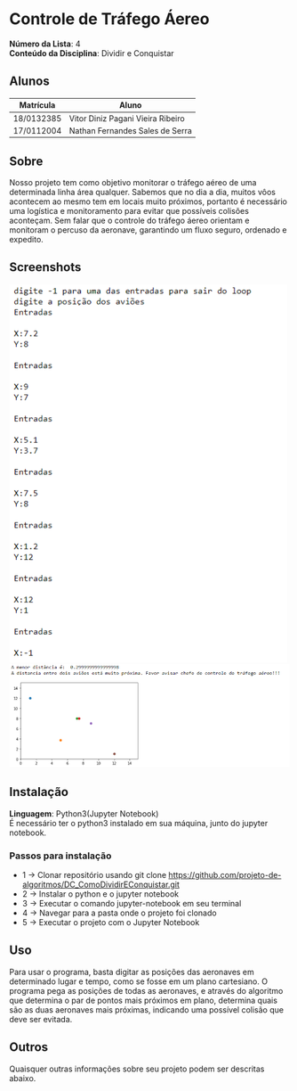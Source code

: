 # Controle de Tráfego Áereo

**Número da Lista**: 4<br>
**Conteúdo da Disciplina**: Dividir e Conquistar<br>

## Alunos
|Matrícula | Aluno |
| -- | -- |
| 18/0132385  |  Vitor Diniz Pagani Vieira Ribeiro |
| 17/0112004  |  Nathan Fernandes Sales de Serra |

## Sobre 
Nosso projeto tem como objetivo monitorar o tráfego aéreo de uma determinada linha área qualquer. Sabemos que no dia a dia, muitos vôos acontecem ao mesmo tem em locais muito próximos, portanto é necessário uma logística e monitoramento para evitar que possíveis colisões aconteçam. Sem falar que o controle do tráfego áereo orientam e monitoram o percuso da aeronave, garantindo um fluxo seguro, ordenado e expedito.

## Screenshots
<img src="/midias/entradas.png" alt="Github" width="500"/>
<img src="/midias/resultado.png" alt="Github" width="800"/>

## Instalação 
**Linguagem**: Python3(Jupyter Notebook)<br>
É necessário ter o python3 instalado em sua máquina, junto do jupyter notebook.

### Passos para instalação
  *  1 -> Clonar repositório usando git clone https://github.com/projeto-de-algoritmos/DC_ComoDividirEConquistar.git
  *  2 -> Instalar o python e o jupyter notebook
  *  3 -> Executar o comando jupyter-notebook em seu terminal
  *  4 -> Navegar para a pasta onde o projeto foi clonado
  *  5 -> Executar o projeto com o Jupyter Notebook 

## Uso 
Para usar o programa, basta digitar as posições das aeronaves em determinado lugar e tempo, como se fosse em um plano cartesiano. O programa pega as posições de todas as aeronaves, e através do algoritmo que determina o par de pontos mais próximos em plano, determina quais são as duas aeronaves mais próximas, indicando uma possível colisão que deve ser evitada.

## Outros 
Quaisquer outras informações sobre seu projeto podem ser descritas abaixo.




